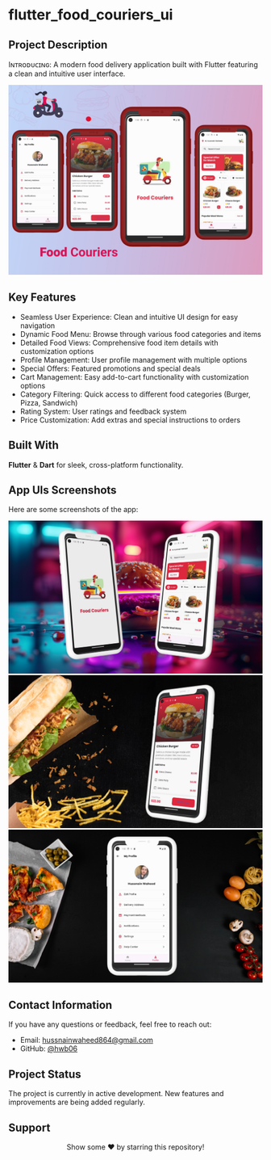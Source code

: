 # flutter_food_couriers_ui

## **Project Description**

Iɴᴛʀᴏᴅᴜᴄɪɴɢ: A modern food delivery application built with Flutter featuring a clean and intuitive user interface. 

![App Cover](https://github.com/hwb06/Flutter_FoodCourier_UI/blob/main/assets/Project%20Showcase/App%20Cover.jpg)

## **Key Features**
- Seamless User Experience: Clean and intuitive UI design for easy navigation 
- Dynamic Food Menu: Browse through various food categories and items 
- Detailed Food Views: Comprehensive food item details with customization options 
- Profile Management: User profile management with multiple options 
- Special Offers: Featured promotions and special deals 
- Cart Management: Easy add-to-cart functionality with customization options 
- Category Filtering: Quick access to different food categories (Burger, Pizza, Sandwich) 
- Rating System: User ratings and feedback system 
- Price Customization: Add extras and special instructions to orders

## **Built With**
**Flutter** & **Dart** for sleek, cross-platform functionality.

## **App UIs Screenshots**
Here are some screenshots of the app:

![#01](https://github.com/hwb06/Flutter_FoodCourier_UI/blob/main/assets/Project%20Showcase/01.jpg) 
![#02](https://github.com/hwb06/Flutter_FoodCourier_UI/blob/main/assets/Project%20Showcase/02.jpg) 
![#03](https://github.com/hwb06/Flutter_FoodCourier_UI/blob/main/assets/Project%20Showcase/03.jpg) 

## **Contact Information**
If you have any questions or feedback, feel free to reach out:
- Email: hussnainwaheed864@gmail.com
- GitHub: [@hwb06](https://github.com/hwb06)

## **Project Status**
The project is currently in active development. New features and improvements are being added regularly.

## **Support**
<div align="center">
Show some ❤️ by starring this repository!
</div>
